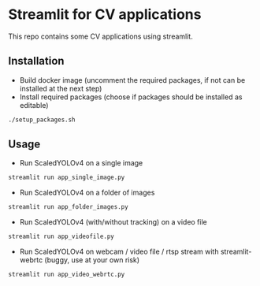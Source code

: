 # Streamlit for CV applications

This repo contains some CV applications using streamlit.

## Installation

- Build docker image (uncomment the required packages, if not can be installed at the next step)
- Install required packages (choose if packages should be installed as editable)
```bash
./setup_packages.sh
```

## Usage

- Run ScaledYOLOv4 on a single image
```bash
streamlit run app_single_image.py
```
- Run ScaledYOLOv4 on a folder of images
```bash
streamlit run app_folder_images.py
```
- Run ScaledYOLOv4 (with/without tracking) on a video file
```bash
streamlit run app_videofile.py
```
- Run ScaledYOLOv4 on webcam / video file / rtsp stream with streamlit-webrtc (buggy, use at your own risk)
```bash
streamlit run app_video_webrtc.py
```
